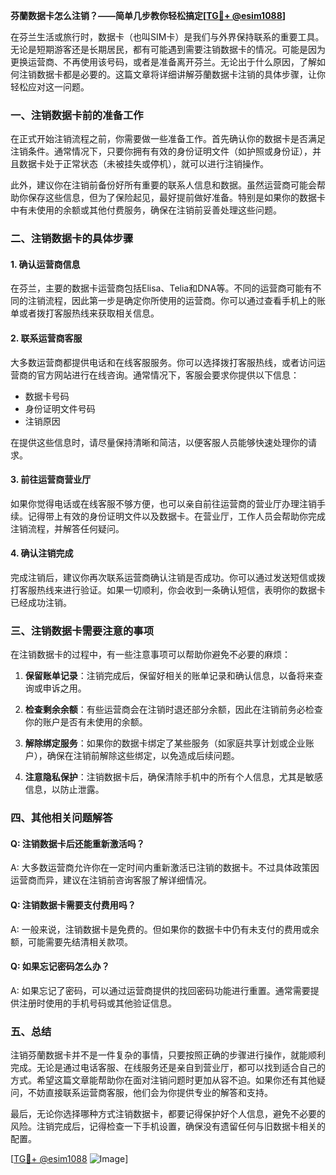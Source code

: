 **芬蘭数据卡怎么注销？——简单几步教你轻松搞定[[TG💪+ @esim1088](https://t.me/s/esim1088)]**

在芬兰生活或旅行时，数据卡（也叫SIM卡）是我们与外界保持联系的重要工具。无论是短期游客还是长期居民，都有可能遇到需要注销数据卡的情况。可能是因为更换运营商、不再使用该号码，或者是准备离开芬兰。无论出于什么原因，了解如何注销数据卡都是必要的。这篇文章将详细讲解芬蘭数据卡注销的具体步骤，让你轻松应对这一问题。

### 一、注销数据卡前的准备工作

在正式开始注销流程之前，你需要做一些准备工作。首先确认你的数据卡是否满足注销条件。通常情况下，只要你拥有有效的身份证明文件（如护照或身份证），并且数据卡处于正常状态（未被挂失或停机），就可以进行注销操作。

此外，建议你在注销前备份好所有重要的联系人信息和数据。虽然运营商可能会帮助你保存这些信息，但为了保险起见，最好提前做好准备。特别是如果你的数据卡中有未使用的余额或其他付费服务，确保在注销前妥善处理这些问题。

### 二、注销数据卡的具体步骤

#### 1. 确认运营商信息
在芬兰，主要的数据卡运营商包括Elisa、Telia和DNA等。不同的运营商可能有不同的注销流程，因此第一步是确定你所使用的运营商。你可以通过查看手机上的账单或者拨打客服热线来获取相关信息。

#### 2. 联系运营商客服
大多数运营商都提供电话和在线客服服务。你可以选择拨打客服热线，或者访问运营商的官方网站进行在线咨询。通常情况下，客服会要求你提供以下信息：
- 数据卡号码
- 身份证明文件号码
- 注销原因

在提供这些信息时，请尽量保持清晰和简洁，以便客服人员能够快速处理你的请求。

#### 3. 前往运营商营业厅
如果你觉得电话或在线客服不够方便，也可以亲自前往运营商的营业厅办理注销手续。记得带上有效的身份证明文件以及数据卡。在营业厅，工作人员会帮助你完成注销流程，并解答任何疑问。

#### 4. 确认注销完成
完成注销后，建议你再次联系运营商确认注销是否成功。你可以通过发送短信或拨打客服热线来进行验证。如果一切顺利，你会收到一条确认短信，表明你的数据卡已经成功注销。

### 三、注销数据卡需要注意的事项

在注销数据卡的过程中，有一些注意事项可以帮助你避免不必要的麻烦：

1. **保留账单记录**：注销完成后，保留好相关的账单记录和确认信息，以备将来查询或申诉之用。
   
2. **检查剩余余额**：有些运营商会在注销时退还部分余额，因此在注销前务必检查你的账户是否有未使用的余额。

3. **解除绑定服务**：如果你的数据卡绑定了某些服务（如家庭共享计划或企业账户），确保在注销前解除这些绑定，以免造成后续问题。

4. **注意隐私保护**：注销数据卡后，确保清除手机中的所有个人信息，尤其是敏感信息，以防止泄露。

### 四、其他相关问题解答

#### Q: 注销数据卡后还能重新激活吗？
A: 大多数运营商允许你在一定时间内重新激活已注销的数据卡。不过具体政策因运营商而异，建议在注销前咨询客服了解详细情况。

#### Q: 注销数据卡需要支付费用吗？
A: 一般来说，注销数据卡是免费的。但如果你的数据卡中仍有未支付的费用或余额，可能需要先结清相关款项。

#### Q: 如果忘记密码怎么办？
A: 如果忘记了密码，可以通过运营商提供的找回密码功能进行重置。通常需要提供注册时使用的手机号码或其他验证信息。

### 五、总结

注销芬蘭数据卡并不是一件复杂的事情，只要按照正确的步骤进行操作，就能顺利完成。无论是通过电话客服、在线服务还是亲自到营业厅，都可以找到适合自己的方式。希望这篇文章能帮助你在面对注销问题时更加从容不迫。如果你还有其他疑问，不妨直接联系运营商客服，他们会为你提供专业的解答和支持。

最后，无论你选择哪种方式注销数据卡，都要记得保护好个人信息，避免不必要的风险。注销完成后，记得检查一下手机设置，确保没有遗留任何与旧数据卡相关的配置。

[[TG💪+ @esim1088](https://t.me/s/esim1088) ![Image](https://i.postimg.cc/4NQfJmqS/Snipaste-2025-05-13-00-14-12.png)]